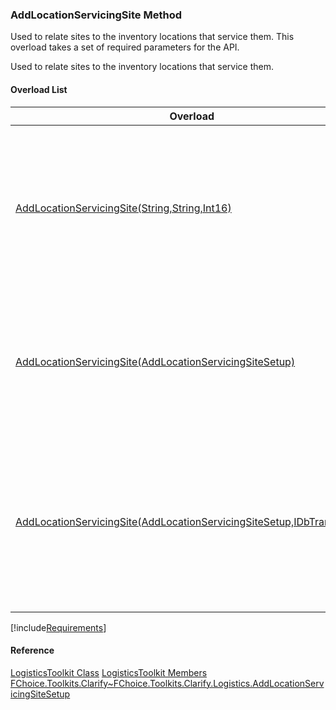 ### AddLocationServicingSite Method

Used to relate sites to the inventory locations that service them. This overload takes a set of required parameters for the API.

Used to relate sites to the inventory locations that service them.

#### Overload List

| Overload | Description |
| --- | --- |
| [AddLocationServicingSite(String,String,Int16)](FChoice.Toolkits.Clarify~FChoice.Toolkits.Clarify.Logistics.LogisticsToolkit~AddLocationServicingSite(String,String,Int16).md) | Used to relate sites to the inventory locations that service them. This overload takes a set of required parameters for the API.   |
| [AddLocationServicingSite(AddLocationServicingSiteSetup)](FChoice.Toolkits.Clarify~FChoice.Toolkits.Clarify.Logistics.LogisticsToolkit~AddLocationServicingSite(AddLocationServicingSiteSetup).md) | Used to relate sites to the inventory locations that service them. This overload takes a setup object.   |
| [AddLocationServicingSite(AddLocationServicingSiteSetup,IDbTransaction)](FChoice.Toolkits.Clarify~FChoice.Toolkits.Clarify.Logistics.LogisticsToolkit~AddLocationServicingSite(AddLocationServicingSiteSetup,IDbTransaction).md) | Used to relate sites to the inventory locations that service them. This overload takes a setup object and a database transaction.   |

[!include[Requirements](../partials/requirements.md)]

#### Reference

[LogisticsToolkit Class](FChoice.Toolkits.Clarify~FChoice.Toolkits.Clarify.Logistics.LogisticsToolkit.md)
[LogisticsToolkit Members](FChoice.Toolkits.Clarify~FChoice.Toolkits.Clarify.Logistics.LogisticsToolkit_members.md)
[FChoice.Toolkits.Clarify~FChoice.Toolkits.Clarify.Logistics.AddLocationServicingSiteSetup](FChoice.Toolkits.Clarify~FChoice.Toolkits.Clarify.Logistics.AddLocationServicingSiteSetup.md)
